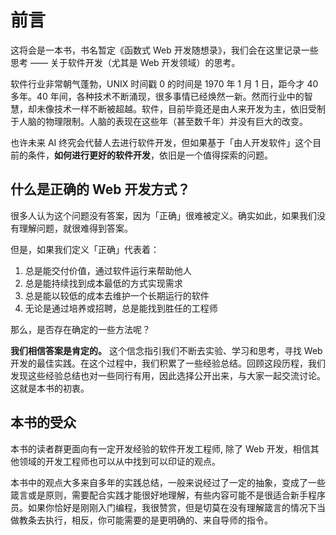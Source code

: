 # 前言

这将会是一本书，书名暂定《函数式 Web 开发随想录》，我们会在这里记录一些思考 —— 关于软件开发（尤其是 Web 开发领域）的思考。

软件行业非常朝气蓬勃，UNIX 时间戳 0 的时间是 1970 年 1 月 1 日，距今才 40 多年。40 年间，各种技术不断涌现，很多事情已经焕然一新。然而行业中的智慧，却未像技术一样不断被超越。软件，目前毕竟还是由人来开发为主，依旧受制于人脑的物理限制。人脑的表现在这些年（甚至数千年）并没有巨大的改变。

也许未来 AI 终究会代替人去进行软件开发，但如果基于「由人开发软件」这个目前的条件，**如何进行更好的软件开发**，依旧是一个值得探索的问题。

## 什么是正确的 Web 开发方式？

很多人认为这个问题没有答案，因为「正确」很难被定义。确实如此，如果我们没有理解问题，就很难得到答案。

但是，如果我们定义「正确」代表着：

1. 总是能交付价值，通过软件运行来帮助他人
2. 总是能持续找到成本最低的方式实现需求
3. 总是能以较低的成本去维护一个长期运行的软件
4. 无论是通过培养或招聘，总是能找到胜任的工程师

那么，是否存在确定的一些方法呢？

**我们相信答案是肯定的。** 这个信念指引我们不断去实验、学习和思考，寻找 Web 开发的最佳实践。在这个过程中，我们积累了一些经验总结。回顾这段历程，我们发现这些经验总结也对一些同行有用，因此选择公开出来，与大家一起交流讨论。这就是本书的初衷。

## 本书的受众

本书的读者群更面向有一定开发经验的软件开发工程师, 除了 Web 开发，相信其他领域的开发工程师也可以从中找到可以印证的观点。

本书中的观点大多来自多年的实践总结，一般来说经过了一定的抽象，变成了一些箴言或是原则，需要配合实践才能很好地理解，有些内容可能不是很适合新手程序员。如果你恰好是刚刚入门编程，我很赞赏，但是切莫在没有理解箴言的情况下当做教条去执行，相反，你可能需要的是更明确的、来自导师的指令。

